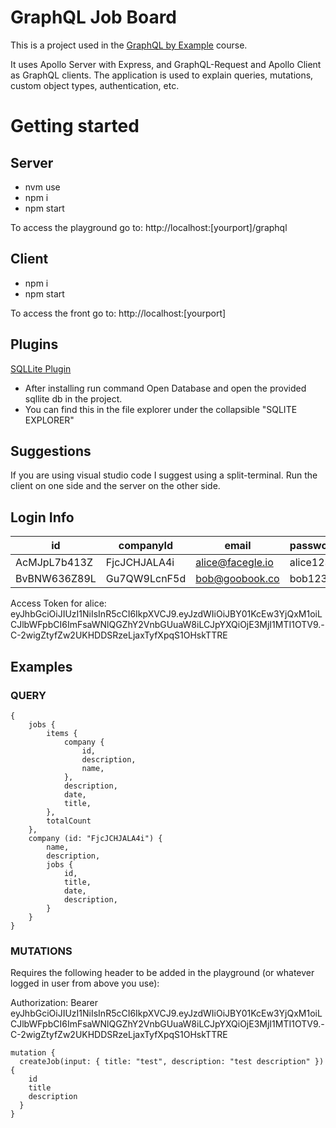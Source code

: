 # GraphQL Job Board

This is a project used in the [GraphQL by Example](https://www.udemy.com/course/graphql-by-example/?referralCode=7ACEB04674F000BAC061) course.

It uses Apollo Server with Express, and GraphQL-Request and Apollo Client as GraphQL clients. The application is used to explain queries, mutations, custom object types, authentication, etc.

# Getting started

## Server
- nvm use
- npm i
- npm start

To access the playground go to: http://localhost:[yourport]/graphql

## Client
- npm i
- npm start

To access the front go to: http://localhost:[yourport]

## Plugins
[SQLLite Plugin](https://marketplace.visualstudio.com/items?itemName=alexcvzz.vscode-sqlite)
- After installing run command Open Database and open the provided sqllite db in the project.
- You can find this in the file explorer under the collapsible "SQLITE EXPLORER"

## Suggestions
If you are using visual studio code I suggest using a split-terminal. Run the client on one side and the server on the other side.

## Login Info
| id          | companyId    | email              | password |
|-------------|--------------|--------------------|----------|
| AcMJpL7b413Z| FjcJCHJALA4i | alice@facegle.io   | alice123 |
| BvBNW636Z89L| Gu7QW9LcnF5d | bob@goobook.co     | bob123   |

Access Token for alice: 
eyJhbGciOiJIUzI1NiIsInR5cCI6IkpXVCJ9.eyJzdWIiOiJBY01KcEw3YjQxM1oiLCJlbWFpbCI6ImFsaWNlQGZhY2VnbGUuaW8iLCJpYXQiOjE3MjI1MTI1OTV9.-C-2wigZtyfZw2UKHDDSRzeLjaxTyfXpqS1OHskTTRE

## Examples

### QUERY
```
{
    jobs {
        items {
            company {
                id,
                description,
                name,
            },
            description,
            date,
            title,
        },
        totalCount
    },
    company (id: "FjcJCHJALA4i") {
        name,
        description,
        jobs {
            id,
            title,
            date,
            description,
        }
    }
}
```
### MUTATIONS
Requires the following header to be added in the playground (or whatever logged in user from above you use):

Authorization: Bearer eyJhbGciOiJIUzI1NiIsInR5cCI6IkpXVCJ9.eyJzdWIiOiJBY01KcEw3YjQxM1oiLCJlbWFpbCI6ImFsaWNlQGZhY2VnbGUuaW8iLCJpYXQiOjE3MjI1MTI1OTV9.-C-2wigZtyfZw2UKHDDSRzeLjaxTyfXpqS1OHskTTRE

```
mutation {
  createJob(input: { title: "test", description: "test description" }) {
    id
    title
    description
  }
}
```